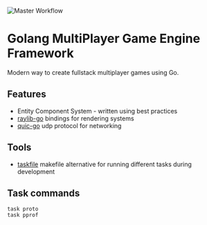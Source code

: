 ![Master Workflow](https://github.com/rodd-oss/gomp/actions/workflows/master_workflow.yml/badge.svg?event=push)

# Golang MultiPlayer Game Engine Framework
Modern way to create fullstack multiplayer games using Go.

## Features
- Entity Component System - written using best practices
- [raylib-go](https://github.com/gen2brain/raylib-go) bindings for rendering systems
- [quic-go](https://github.com/quic-go/quic-go) udp protocol for networking

## Tools
- [taskfile](https://taskfile.dev/) makefile alternative for running different tasks during development

## Task commands

```
task proto
task pprof
```
